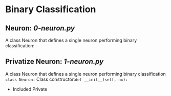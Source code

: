# Binary Classification

## Neuron: *0-neuron.py*
A class Neuron that defines a single neuron performing binary classification:

## Privatize Neuron: *1-neuron.py*
A class Neuron that defines a single neuron performing binary classification
`class Neuron:`
Class constructor:`def __init__(self, nx):`
* Included Private 
